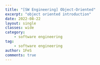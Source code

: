 ```yaml
---
title: "[SW Engineering] Object-Oriented"
excerpt: "object oriented introduction"
date: 2022-08-22
layout: single
classes: wide
category:
    - software engineering
tag:
    - software engineering
author: 1FeS
comments: true
---
```


